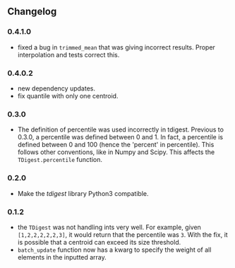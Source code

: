 ## Changelog

### 0.4.1.0
 - fixed a bug in `trimmed_mean` that was giving incorrect results. Proper interpolation and tests correct this. 

### 0.4.0.2
 - new dependency updates.
 - fix quantile with only one centroid.

### 0.3.0
 - The definition of percentile was used incorrectly in tdigest. Previous to 0.3.0, 
  a percentile was defined between 0 and 1. In fact, a percentile is defined between 0 and 100 (hence the 'percent' in percentile). This follows other conventions, like in Numpy and Scipy. This affects the `TDigest.percentile` function. 

### 0.2.0
 - Make the *tdigest* library Python3 compatible. 

### 0.1.2

 - the `TDigest` was not handling ints very well. For example, given `[1,2,2,2,2,2,3]`, it would return that the percentile was `3`. With the fix, it is possible that a centroid can exceed its size threshold.
 - `batch_update` function now has a kwarg to specify the weight of all elements in the inputted array.
